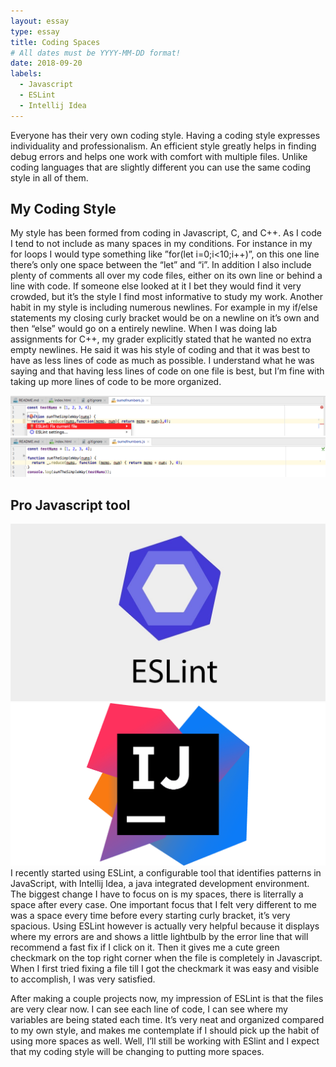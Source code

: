 ```yaml
---
layout: essay
type: essay
title: Coding Spaces
# All dates must be YYYY-MM-DD format!
date: 2018-09-20
labels:
  - Javascript
  - ESLint
  - Intellij Idea
---
```


Everyone has their very own coding style. Having a coding style expresses individuality and professionalism. An efficient style greatly helps in finding debug errors and helps one work with comfort with multiple files. Unlike coding languages that are slightly different you can use the same coding style in all of them.

## My Coding Style
My style has been formed from coding in Javascript, C, and C++. As I code I tend to not include as many spaces in my conditions. For instance in my for loops I would type something like ”for(let i=0;i<10;i++)”, on this one line there’s only one space between the “let” and “i”. In addition I also include plenty of comments all over my code files, either on its own line or behind a line with code. If someone else looked at it I bet they would find it very crowded, but it’s the style I find most informative to study my work. Another habit in my style is including numerous newlines. For example in my if/else statements my closing curly bracket would be on a newline on it’s own and then “else” would go on a entirely newline. When I was doing lab assignments for C++, my grader explicitly stated that he wanted no extra empty newlines. He said it was his style of coding and that it was best to have as less lines of code as much as possible. I understand what he was saying and that having less lines of code on one file is best, but I’m fine with taking up more lines of code to be more organized.
<div>
<img class="ui small left floated rounded image" src="../images/redX.png">
</div>
<div>
<img class="ui small left floated rounded image" src="../images/greenCheck.png">
</div>

## Pro Javascript tool
<div>
<img class="ui small left floated rounded image" src="../images/Eslint_icon.jpg">
</div>
<div>
<img class="ui small left floated rounded image" src="../images/IntelliJIDEA_icon.png">
</div>
I recently started using ESLint, a configurable tool that identifies patterns in JavaScript, with Intellij Idea, a java integrated development environment. The biggest change I have to focus on is my spaces, there is literrally a space after every case. One important focus that I felt very different to me was a space every time before every starting curly bracket, it’s very spacious. Using ESLint however is actually very helpful because it displays where my errors are and shows a little lightbulb by the error line that will recommend a fast fix if I click on it. Then it gives me a cute green checkmark on the top right corner when the file is completely in Javascript. When I first tried fixing a file till I got the checkmark it was easy and visible to accomplish, I was very satisfied.

After making a couple projects now, my impression of ESLint is that the files are very clear now. I can see each line of code, I can see where my variables are being stated each time. It’s very neat and organized compared to my own style, and makes me contemplate if I should pick up the habit of using more spaces as well. Well, I’ll still be working with ESlint and I expect that my coding style will be changing to putting more spaces.


